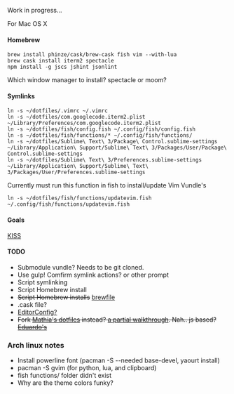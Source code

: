 Work in progress...

For Mac OS X
#### Homebrew
```
brew install phinze/cask/brew-cask fish vim --with-lua
brew cask install iterm2 spectacle
npm install -g jscs jshint jsonlint
```
Which window manager to install? spectacle or moom?
#### Symlinks
```
ln -s ~/dotfiles/.vimrc ~/.vimrc
ln -s ~/dotfiles/com.googlecode.iterm2.plist ~/Library/Preferences/com.googlecode.iterm2.plist
ln -s ~/dotfiles/fish/config.fish ~/.config/fish/config.fish
ln -s ~/dotfiles/fish/functions/* ~/.config/fish/functions/
ln -s ~/dotfiles/Sublime\ Text\ 3/Package\ Control.sublime-settings ~/Library/Application\ Support/Sublime\ Text\ 3/Packages/User/Package\ Control.sublime-settings
ln -s ~/dotfiles/Sublime\ Text\ 3/Preferences.sublime-settings ~/Library/Application\ Support/Sublime\ Text\ 3/Packages/User/Preferences.sublime-settings
```
Currently must run this function in fish to install/update Vim Vundle's
```
ln -s ~/dotfiles/fish/functions/updatevim.fish ~/.config/fish/functions/updatevim.fish
```
#### Goals
[KISS](http://en.wikipedia.org/wiki/KISS_principle)
#### TODO
- Submodule vundle? Needs to be git cloned.
- Use gulp! Comfirm symlink actions? or other prompt
- Script symlinking
- Script Homebrew install
- ~~Script Homebrew installs~~ [brewfile](http://robots.thoughtbot.com/brewfile-a-gemfile-but-for-homebrew)
- .cask file?
- [EditorConfig?](http://editorconfig.org/)
- ~~Fork [Mathia's dotfiles](http://mths.be/dotfiles) instead? [a partial walkthrough](http://code.tutsplus.com/tutorials/setting-up-a-mac-dev-machine-from-zero-to-hero-with-dotfiles--net-35449). Nah.. js based? [Eduardo's](https://github.com/eduardolundgren/dotfiles)~~


### Arch linux notes
- Install powerline font (pacman -S --needed base-devel, yaourt install)
- pacman -S gvim (for python, lua, and clipboard)
- fish functions/ folder didn't exist
- Why are the theme colors funky?
